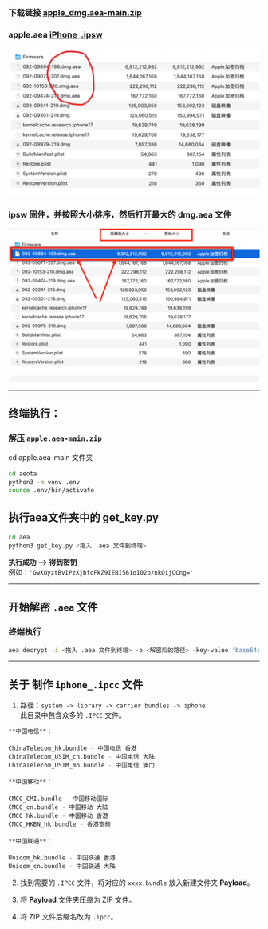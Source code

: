 ### 下载链接 [apple_dmg.aea-main.zip](https://github.com/pxx917144686/apple.aea/archive/refs/heads/main.zip)

### apple.aea [iPhone_.ipsw](https://ipsw.dev/product/iPhone)

![Preview](./xx/1.png)

### ipsw 固件，并按照大小排序，然后打开最大的 dmg.aea 文件
![Preview](./xx/2.png)

---

## 终端执行：

### 解压 `apple.aea-main.zip`

cd apple.aea-main 文件夹
```bash
cd aeota
python3 -m venv .env
source .env/bin/activate
```

## 执行aea文件夹中的 get_key.py

```bash
cd aea
python3 get_key.py <拖入 .aea 文件到终端>
```

**执行成功 ——> 得到密钥**  
例如：`'GwXUyztBvIPzXjbfcFkZ9IEBI561oI02b/nkQijCCng='`

---

## 开始解密 `.aea` 文件

### 终端执行

```bash
aea decrypt -i <拖入 .aea 文件到终端> -o <解密后的路径> -key-value 'base64:GwXUyztBvIPzXjbfcFkZ9IEBI561oI02b/nkQijCCng='
```


---

## 关于 制作 `iphone_.ipcc` 文件

1. 路径：`system -> library -> carrier bundles -> iphone`  
   此目录中包含众多的 `.IPCC` 文件。

```bash
**中国电信**：

ChinaTelecom_hk.bundle - 中国电信 香港
ChinaTelecom_USIM_cn.bundle - 中国电信 大陆
ChinaTelecom_USIM_mo.bundle - 中国电信 澳门

**中国移动**：

CMCC_CMI.bundle - 中国移动国际
CMCC_cn.bundle - 中国移动 大陆
CMCC_hk.bundle - 中国移动 香港
CMCC_HKBN_hk.bundle - 香港宽频

**中国联通**：

Unicom_hk.bundle - 中国联通 香港
Unicom_cn.bundle - 中国联通 大陆

```
2. 找到需要的 `.IPCC` 文件，将对应的 `xxxx.bundle` 放入新建文件夹 **Payload**。

3. 将 **Payload** 文件夹压缩为 ZIP 文件。

4. 将 ZIP 文件后缀名改为 `.ipcc`。

